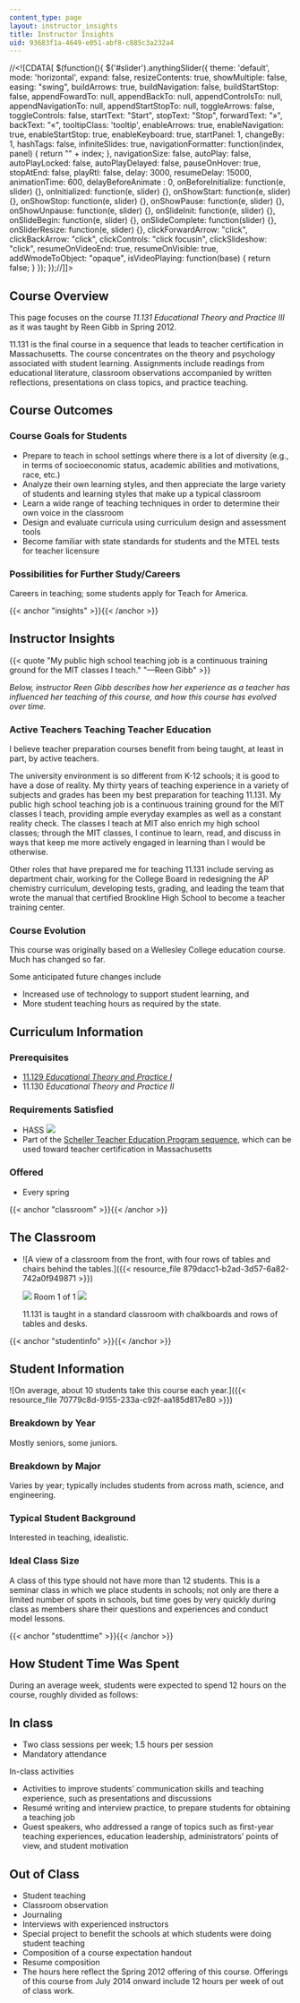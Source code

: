 ```yaml
---
content_type: page
layout: instructor_insights
title: Instructor Insights
uid: 93683f1a-4649-e051-abf8-c885c3a232a4
---
```


//\<!\[CDATA\[ $(function(){ $('#slider').anythingSlider({ theme: 'default', mode: 'horizontal', expand: false, resizeContents: true, showMultiple: false, easing: "swing", buildArrows: true, buildNavigation: false, buildStartStop: false, appendFowardTo: null, appendBackTo: null, appendControlsTo: null, appendNavigationTo: null, appendStartStopTo: null, toggleArrows: false, toggleControls: false, startText: "Start", stopText: "Stop", forwardText: "&raquo;", backText: "&laquo;", tooltipClass: 'tooltip', enableArrows: true, enableNavigation: true, enableStartStop: true, enableKeyboard: true, startPanel: 1, changeBy: 1, hashTags: false, infiniteSlides: true, navigationFormatter: function(index, panel) { return "" + index; }, navigationSize: false, autoPlay: false, autoPlayLocked: false, autoPlayDelayed: false, pauseOnHover: true, stopAtEnd: false, playRtl: false, delay: 3000, resumeDelay: 15000, animationTime: 600, delayBeforeAnimate : 0, onBeforeInitialize: function(e, slider) {}, onInitialized: function(e, slider) {}, onShowStart: function(e, slider) {}, onShowStop: function(e, slider) {}, onShowPause: function(e, slider) {}, onShowUnpause: function(e, slider) {}, onSlideInit: function(e, slider) {}, onSlideBegin: function(e, slider) {}, onSlideComplete: function(slider) {}, onSliderResize: function(e, slider) {}, clickForwardArrow: "click", clickBackArrow: "click", clickControls: "click focusin", clickSlideshow: "click", resumeOnVideoEnd: true, resumeOnVisible: true, addWmodeToObject: "opaque", isVideoPlaying: function(base) { return false; } }); });//\]\]>

Course Overview
---------------

This page focuses on the course _11.131_ _Educational Theory and Practice III_ as it was taught by Reen Gibb in Spring 2012.

11.131 is the final course in a sequence that leads to teacher certification in Massachusetts. The course concentrates on the theory and psychology associated with student learning. Assignments include readings from educational literature, classroom observations accompanied by written reflections, presentations on class topics, and practice teaching.

Course Outcomes
---------------

### Course Goals for Students

*   Prepare to teach in school settings where there is a lot of diversity (e.g., in terms of socioeconomic status, academic abilities and motivations, race, etc.)
*   Analyze their own learning styles, and then appreciate the large variety of students and learning styles that make up a typical classroom
*   Learn a wide range of teaching techniques in order to determine their own voice in the classroom
*   Design and evaluate curricula using curriculum design and assessment tools
*   Become familiar with state standards for students and the MTEL tests for teacher licensure

### Possibilities for Further Study/Careers

Careers in teaching; some students apply for Teach for America.

{{< anchor "insights" >}}{{< /anchor >}}

Instructor Insights
-------------------

{{< quote "My public high school teaching job is a continuous training ground for the MIT classes I teach." "—Reen Gibb" >}}

_Below, instructor Reen Gibb describes how her experience as a teacher has influenced her teaching of this course, and how this course has evolved over time._

### Active Teachers Teaching Teacher Education

I believe teacher preparation courses benefit from being taught, at least in part, by active teachers.

The university environment is so different from K-12 schools; it is good to have a dose of reality. My thirty years of teaching experience in a variety of subjects and grades has been my best preparation for teaching 11.131. My public high school teaching job is a continuous training ground for the MIT classes I teach, providing ample everyday examples as well as a constant reality check. The classes I teach at MIT also enrich my high school classes; through the MIT classes, I continue to learn, read, and discuss in ways that keep me more actively engaged in learning than I would be otherwise.

Other roles that have prepared me for teaching 11.131 include serving as department chair, working for the College Board in redesigning the AP chemistry curriculum, developing tests, grading, and leading the team that wrote the manual that certified Brookline High School to become a teacher training center.

### Course Evolution

This course was originally based on a Wellesley College education course. Much has changed so far.

Some anticipated future changes include

*   Increased use of technology to support student learning, and
*   More student teaching hours as required by the state.

Curriculum Information
----------------------

### Prerequisites

*   [11.129 _Educational Theory and Practice I_](/courses/11-129-educational-theory-and-practice-i-fall-2011/)
*   11.130 _Educational Theory and Practice II_

### Requirements Satisfied

*   HASS ![](/images/educator/icon-question-hass.png)
*   Part of the [Scheller Teacher Education Program sequence](http://education.mit.edu/classes/overview), which can be used toward teacher certification in Massachusetts

### Offered

*   Every spring

{{< anchor "classroom" >}}{{< /anchor >}}

The Classroom
-------------

*   ![A view of a classroom from the front, with four rows of tables and chairs behind the tables.]({{< resource_file 879dacc1-b2ad-3d57-6a82-742a0f949871 >}})
    
    ![](/images/educator/classroom_prev_dim.png) Room 1 of 1 ![](/images/educator/classroom_next_dim.png)
    
      
    
    11.131 is taught in a standard classroom with chalkboards and rows of tables and desks.
    

{{< anchor "studentinfo" >}}{{< /anchor >}}

Student Information
-------------------

![On average, about 10 students take this course each year.]({{< resource_file 70779c8d-9155-233a-c92f-aa185d817e80 >}})

### Breakdown by Year

Mostly seniors, some juniors.

### Breakdown by Major

Varies by year; typically includes students from across math, science, and engineering.

### Typical Student Background

Interested in teaching, idealistic.

### Ideal Class Size

A class of this type should not have more than 12 students. This is a seminar class in which we place students in schools; not only are there a limited number of spots in schools, but time goes by very quickly during class as members share their questions and experiences and conduct model lessons.

{{< anchor "studenttime" >}}{{< /anchor >}}

How Student Time Was Spent
--------------------------

During an average week, students were expected to spend 12 hours on the course, roughly divided as follows:

In class
--------

*   Two class sessions per week; 1.5 hours per session
*   Mandatory attendance

In-class activities

*   Activities to improve students’ communication skills and teaching experience, such as presentations and discussions
*   Resumé writing and interview practice, to prepare students for obtaining a teaching job
*   Guest speakers, who addressed a range of topics such as first-year teaching experiences, education leadership, administrators’ points of view, and student motivation

Out of Class
------------

*   Student teaching
*   Classroom observation
*   Journaling
*   Interviews with experienced instructors
*   Special project to benefit the schools at which students were doing student teaching
*   Composition of a course expectation handout
*   Resume composition
*   The hours here reflect the Spring 2012 offering of this course. Offerings of this course from July 2014 onward include 12 hours per week of out of class work.